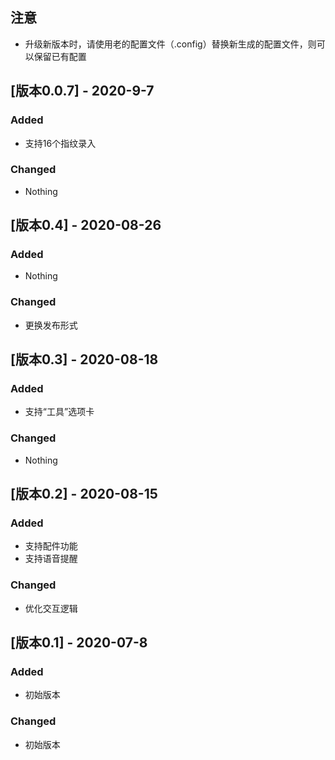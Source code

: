 ## 注意

- 升级新版本时，请使用老的配置文件（.config）替换新生成的配置文件，则可以保留已有配置





## [版本0.0.7] - 2020-9-7

### Added

- 支持16个指纹录入

### Changed

- Nothing

## [版本0.4] - 2020-08-26

### Added

- Nothing

### Changed

- 更换发布形式

## [版本0.3] - 2020-08-18

### Added

- 支持“工具”选项卡

### Changed

- Nothing

## [版本0.2] - 2020-08-15

### Added

- 支持配件功能
- 支持语音提醒

### Changed

- 优化交互逻辑

## [版本0.1] - 2020-07-8

### Added

- 初始版本

### Changed

- 初始版本
